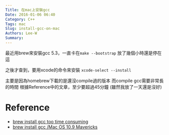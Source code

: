 ```yaml
---
Title: 在mac上安裝gcc
Date: 2016-01-06 06:40
Category: C++
Tags: mac
Slug: install-gcc-on-mac
Authors: Lee-W
Summary: 
---
```


最近用brew來安裝gcc 5.3，一直卡在`make --bootstrap`
放了幾個小時還是停在這

<!--more-->

之後才查到，要用xcode的命令來安裝
`xcode-select --install`

主要是因為homebrew下載的是還沒compile過的版本
而compile gcc需要非常長的時間
根據Reference中的文章，至少要超過45分鐘 (雖然我放了一天還是沒好)

# Reference
- [brew install gcc too time consuming](http://stackoverflow.com/questions/24966404/brew-install-gcc-too-time-consuming)
- [brew install gcc /Mac OS 10.9 Mavericks](http://superuser.com/questions/788256/brew-install-gcc-mac-os-10-9-mavericks)